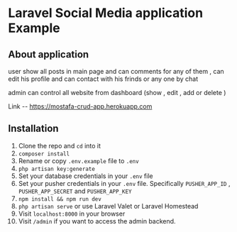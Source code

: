 # Laravel Social Media application Example

## About application
user show all posts in main page and can comments for any of them ,  can edit his profile  and can contact with his frinds or any one by chat 

admin can control all website from dashboard (show , edit , add  or delete )

Link -- https://mostafa-crud-app.herokuapp.com

## Installation

1. Clone the repo and `cd` into it
1. `composer install`
1. Rename or copy `.env.example` file to `.env`
1. `php artisan key:generate`
1. Set your database credentials in your `.env` file
1. Set your pusher credentials in your `.env` file. Specifically `PUSHER_APP_ID` , `PUSHER_APP_SECRET` and `PUSHER_APP_KEY`
1. `npm install && npm run dev`
1. `php artisan serve` or use Laravel Valet or Laravel Homestead
1. Visit `localhost:8000` in your browser
1. Visit `/admin` if you want to access the admin backend.

